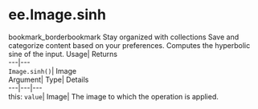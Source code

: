  
#  ee.Image.sinh 
bookmark_borderbookmark Stay organized with collections  Save and categorize content based on your preferences.
Computes the hyperbolic sine of the input. 
Usage| Returns  
---|---  
`Image.sinh()`| Image  
Argument| Type| Details  
---|---|---  
this: `value`| Image| The image to which the operation is applied.  
